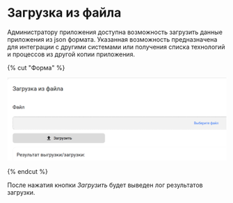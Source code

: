 # Загрузка из файла

Администратору приложения доступна возможность загрузить данные приложения из json формата.
Указанная возможность предназначена для интеграции с другими системами или получения списка технологий и процессов из другой копии приложения.

{% cut "Форма" %}

![Изображение](_images/Import.png "Загрузка")

{% endcut %}

После нажатия кнопки *Загрузить* будет выведен лог результатов загрузки.